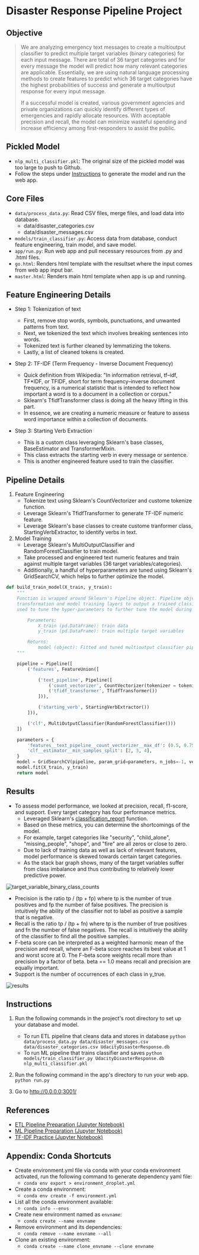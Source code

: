 # Disaster Response Pipeline Project

## Objective

> We are analyzing emergency text messages to create a multioutput classifier to predict multiple target variables 
> (binary categories) for each input message. There are total of 36 target categories and for every message the model 
> will predict how many relevant categories are applicable. Essentially, we are using natural language processing 
> methods to create features to predict which 36 target categories have the highest probabilities of success and 
> generate a multioutput response for every input message.
> 
> If a successful model is created, various government agencies and private organizations can quickly identify
> different types of emergencies and rapidly allocate resources. With acceptable precision and recall, the model can 
> minimize wasteful spending and increase efficiency among first-responders to assist the public.

## Pickled Model

* `nlp_multi_classifier.pkl`: The original size of the pickled model was too large to push to Github.
* Follow the steps under [Instructions](#instructions) to generate the model and run the web app.

## Core Files 

* `data/process_data.py`: Read CSV files, merge files, and load data into database.
  * data/disaster_categories.csv
  * data/disaster_messages.csv
* `models/train_classifier.py`: Access data from database, conduct feature engineering, train model, and save model.
* `app/run.py`: Run web app and pull necessary resources from .py and .html files.
* `go.html`: Renders html template with the resultset where the input comes from web app input bar.
* `master.html`: Renders main html template when app is up and running.


## Feature Engineering Details

* Step 1: Tokenization of text 
  * First, remove stop words, symbols, punctuations, and unwanted patterns from text. 
  * Next, we tokenized the text which involves breaking sentences into words.
  * Tokenized text is further cleaned by lemmatizing the tokens.
  * Lastly, a list of cleaned tokens is created.

* Step 2: TF-IDF (Term Frequency - Inverse Document Frequency)
  * Quick definition from Wikipedia: "In information retrieval, tf–idf, TF*IDF, or TFIDF, short for term frequency–inverse document frequency, is a numerical statistic that is intended to reflect how important a word is to a document in a collection or corpus."
  * Sklearn's TfidfTransformer class is doing all the heavy lifting in this part. 
  * In essence, we are creating a numeric measure or feature to assess word importance within a collection of documents.

* Step 3: Starting Verb Extraction
  * This is a custom class leveraging Sklearn's base classes, BaseEstimator and TransformerMixin.
  * This class extracts the starting verb in every message or sentence. 
  * This is another engineered feature used to train the classifier.


## Pipeline Details

1. Feature Engineering
   * Tokenize text using Sklearn's CountVectorizer and custome tokenize function.
   * Leverage Sklearn's TfidfTransformer to generate TF-IDF numeric feature.
   * Leverage Sklearn's base classes to create custome tranformer class, StartingVerbExtractor, to identify verbs in text.
2. Model Training
   * Leverage Sklearn's MultiOutputClassifier and RandomForestClassifier to train model. 
   * Take processed and engineered text numeric features and train against multiple target variables (36 target variables/categories).
   * Additionally, a handful of hyperparameters are tuned using Sklearn's GridSearchCV, which helps to further optimize the model.

```python
def build_train_model(X_train, y_train):
    """
    Function is wrapped around Sklearn's Pipeline object. Pipeline object is designed to stack various data
    transformation and model training layers to output a trained classifier. Sklearn's GridSearchCV is
    used to tune the hyper-parameters to further tune the model during training.

        Parameters:
            X_train (pd.DataFrame): train data
            y_train (pd.DataFrame): train multiple target variables

        Returns:
            model (object): Fitted and tuned multioutput classifier pipeline object
    """

    pipeline = Pipeline([
        ('features', FeatureUnion([

            ('text_pipeline', Pipeline([
                ('count_vectorizer', CountVectorizer(tokenizer = tokenize)),
                ('tfidf_transformer', TfidfTransformer())
            ])),

            ('starting_verb', StartingVerbExtractor())
        ])),

        ('clf', MultiOutputClassifier(RandomForestClassifier()))
    ])

    parameters = {
        'features__text_pipeline__count_vectorizer__max_df': (0.5, 0.75, 1.0),
        'clf__estimator__min_samples_split': [2, 3, 4],
    }
    model = GridSearchCV(pipeline, param_grid=parameters, n_jobs=-1, verbose=5)
    model.fit(X_train, y_train)
    return model
```

## Results

* To assess model performance, we looked at precision, recall, f1-score, and support. Every target category has four performance metrics.
  * Leveraged Sklearn's [classification_report](https://scikit-learn.org/stable/modules/generated/sklearn.metrics.classification_report.html) function.
  * Based on these metrics, you can determine the shortcomings of the model.
  * For example, target categories like "security", "child_alone", "missing_people", "shope", and "fire" are all zeros or close to zero.
  * Due to lack of training data as well as lack of relevant features, model performance is skewed towards certain target categories.
  * As the stack bar graph shows, many of the target variables suffer from class imbalance and thus contributing to relatively lower predictive power.

![target_variable_binary_class_counts](results/target_categories_class_counts.png)

* Precision is the ratio tp / (tp + fp) where tp is the number of true positives and fp the number of false positives. The precision is intuitively the ability of the classifier not to label as positive a sample that is negative.
* Recall is the ratio tp / (tp + fn) where tp is the number of true positives and fn the number of false negatives. The recall is intuitively the ability of the classifier to find all the positive samples.
* F-beta score can be interpreted as a weighted harmonic mean of the precision and recall, where an F-beta score reaches its best value at 1 and worst score at 0. The F-beta score weights recall more than precision by a factor of beta. beta == 1.0 means recall and precision are equally important.
* Support is the number of occurrences of each class in y_true.

![results](results/classification_report.png)


## Instructions

1. Run the following commands in the project's root directory to set up your database and model.

    - To run ETL pipeline that cleans data and stores in database
        `python data/process_data.py data/disaster_messages.csv data/disaster_categories.csv UdacityDisasterResponse.db`
    - To run ML pipeline that trains classifier and saves
        `python models/train_classifier.py UdacityDisasterResponse.db nlp_multi_classifier.pkl`

2. Run the following command in the app's directory to run your web app.
    `python run.py`

3. Go to http://0.0.0.0:3001/


## References

* [ETL Pipeline Preparation (Jupyter Notebook)](https://github.com/do-y-lee/ml-disaster-response-pipeline-demo/blob/main/ETL%20Pipeline%20Preparation.ipynb)
* [ML Pipeline Preparation (Jupyter Notebook)](https://github.com/do-y-lee/ml-disaster-response-pipeline-demo/blob/main/ML%20Pipeline%20Preparation.ipynb)
* [TF-IDF Practice (Jupyter Notebook)](https://github.com/do-y-lee/ml-disaster-response-pipeline-demo/blob/main/bow_tfidf_practice.ipynb)


## Appendix: Conda Shortcuts

* Create environment.yml file via conda  with your conda environment activated, run the following command to generate dependency yaml file:
  * ```conda env export > environment_droplet.yml```
* Create a conda environment:
  * ```conda env create -f environment.yml```
* List all the conda environment available:
  * ```conda info --envs```  
* Create new environment named as `envname`:
  * ```conda create --name envname```
* Remove environment and its dependencies:
  * ```conda remove --name envname --all```
* Clone an existing environment:
  * ```conda create --name clone_envname --clone envname```
  